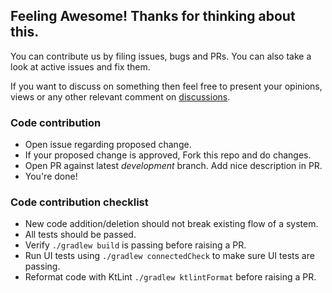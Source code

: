 ## Feeling Awesome! Thanks for thinking about this.

You can contribute us by filing issues, bugs and PRs. You can also take a look at active issues and fix them.

If you want to discuss on something then feel free to present your opinions, views or any other relevant comment on [discussions](https://github.com/PatilShreyas/NotyKT/discussions). 

### Code contribution

- Open issue regarding proposed change.
- If your proposed change is approved, Fork this repo and do changes.
- Open PR against latest *development* branch. Add nice description in PR. 
- You're done!

### Code contribution checklist

- New code addition/deletion should not break existing flow of a system.
- All tests should be passed.
- Verify `./gradlew build` is passing before raising a PR.
- Run UI tests using `./gradlew connectedCheck` to make sure UI tests are passing.
- Reformat code with KtLint `./gradlew ktlintFormat` before raising a PR.
